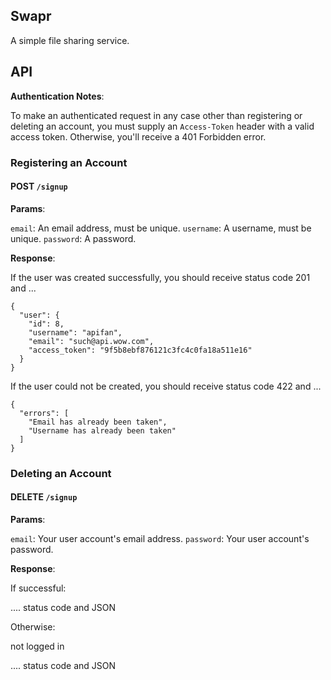 ## Swapr

A simple file sharing service. 

## API

**Authentication Notes**:

To make an authenticated request in any case other than registering
or deleting an account, you must supply an `Access-Token` header with
a valid access token. Otherwise, you'll receive a 401 Forbidden error.

### Registering an Account

#### POST `/signup`

**Params**:

`email`: An email address, must be unique.
`username`: A username, must be unique.
`password`: A password.

**Response**:

If the user was created successfully, you should receive status code 201 and ...

```
{
  "user": {
    "id": 8,
    "username": "apifan",
    "email": "such@api.wow.com",
    "access_token": "9f5b8ebf876121c3fc4c0fa18a511e16"
  }
}
```

If the user could not be created, you should receive status code 422 and ...

```
{
  "errors": [
    "Email has already been taken",
    "Username has already been taken"
  ]
}
```

### Deleting an Account

#### DELETE `/signup`

**Params**:

`email`: Your user account's email address.
`password`: Your user account's password.

**Response**:

If successful:

.... status code and JSON

Otherwise:

not logged in

.... status code and JSON
